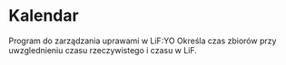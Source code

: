 # Kalendar
 Program do zarządzania uprawami w LiF:YO     Określa czas zbiorów przy uwzglednieniu czasu rzeczywistego i czasu w LiF.
